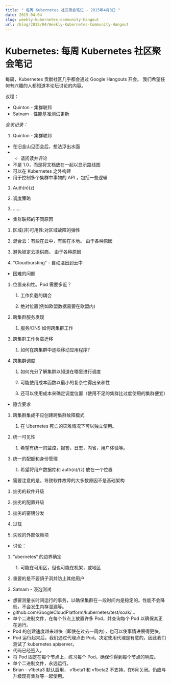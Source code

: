 ```yaml
---
title: " 每周 Kubernetes 社区聚会笔记 - 2015年4月3日 "
date: 2015-04-04
slug: weekly-kubernetes-community-hangout
url: /blog/2015/04/Weekly-Kubernetes-Community-Hangout
---
```

<!--
---
title: " Weekly Kubernetes Community Hangout Notes - April 3 2015 "
date: 2015-04-04
slug: weekly-kubernetes-community-hangout
url: /blog/2015/04/Weekly-Kubernetes-Community-Hangout
---
-->
<!--
# Kubernetes: Weekly Kubernetes Community Hangout Notes
-->
# Kubernetes: 每周 Kubernetes 社区聚会笔记

<!--
Every week the Kubernetes contributing community meet virtually over Google Hangouts. We want anyone who's interested to know what's discussed in this forum.
-->
每周，Kubernetes 贡献社区几乎都会通过 Google Hangouts 开会。
我们希望任何有兴趣的人都知道本论坛讨论的内容。

<!--
Agenda:
-->
议程：

<!--
* Quinton - Cluster federation
* Satnam - Performance benchmarking update
-->
* Quinton - 集群联邦
* Satnam - 性能基准测试更新

<!--
*Notes from meeting:*
-->
*会议记录：*

<!--
1. Quinton - Cluster federation
* Ideas floating around after meetup in SF
* * Please read and comment
* Not 1.0, but put a doc together to show roadmap
* Can be built outside of Kubernetes
* API to control things across multiple clusters, include some logic
-->
1. Quinton - 集群联邦
* 在旧金山见面会后，想法浮出水面
* * 请阅读并评论
* 不是 1.0，而是将文档放在一起以显示路线图
* 可以在 Kubernetes 之外构建
* 用于控制多个集群中事物的 API ，包括一些逻辑

<!--
1. Auth(n)(z)

2. Scheduling Policies

3. …
-->
1. Auth(n)(z)

2. 调度策略

3. ……
<!--
* Different reasons for cluster federation

1. Zone (un) availability : Resilient to zone failures

2. Hybrid cloud: some in cloud, some on prem. for various reasons

3. Avoid cloud provider lock-in.  For various reasons

4. "Cloudbursting" - automatic overflow into the cloud
-->
* 集群联邦的不同原因

1. 区域(非)可用性:对区域故障的弹性

2. 混合云：有些在云中，有些在本地。 由于各种原因

3. 避免锁定云提供商。 由于各种原因

4. "Cloudbursting" - 自动溢出到云中

<!--
* Hard problems

1. Location affinity.  How close do pods need to be?

    1. Workload coupling

    2. Absolute location (e.g. eu data needs to be in eu)

2. Cross cluster service discovery

    1. How does service/DNS work across clusters

3. Cross cluster workload migration

    1. How do you move an application piece by piece across clusters?

4. Cross cluster scheduling

    1. How do know enough about clusters to know where to schedule

    2. Possibly use a cost function to achieve affinities with minimal complexity

    3. Can also use cost to determine where to schedule (under used clusters are cheaper than over-used clusters)
 -->
 * 困难的问题
 
 1. 位置亲和性。Pod 需要多近？

    1. 工作负载的耦合

    2. 绝对位置(例如欧盟数据需要在欧盟内)

2. 跨集群服务发现

    1. 服务/DNS 如何跨集群工作

3. 跨集群工作负载迁移

    1. 如何在跨集群中逐块移动应用程序?

4. 跨集群调度

    1.  如何充分了解集群以知道在哪里进行调度

    2. 可能使用成本函数以最小的复杂性得出亲和性

    3. 还可以使用成本来确定调度位置（使用不足的集群比过度使用的集群便宜）

<!--
* Implicit requirements

1. Cross cluster integration shouldn't create cross-cluster failure modes

    1. Independently usable in a disaster situation where Ubernetes dies.

2. Unified visibility

    1. Want to have unified monitoring, alerting, logging, introspection, ux, etc.

3. Unified quota and identity management
 -->
 * 隐含要求

1. 跨集群集成不应创建跨集群故障模式

    1. 在 Ubernetes 死亡的灾难情况下可以独立使用。

2. 统一可见性

    1. 希望有统一的监控，报警，日志，内省，用户体验等。

3. 统一的配额和身份管理

    1. 希望将用户数据库和 auth(n)/(z) 放在一个位置
    

<!--
* Important to note, most causes of software failure are not the infrastructure

1. Botched software upgrades

2. Botched config upgrades

3. Botched key distribution

4. Overload

5. Failed external dependencies
 -->
 * 需要注意的是，导致软件故障的大多数原因不是基础架构

1. 拙劣的软件升级

2. 拙劣的配置升级

3. 拙劣的密钥分发

4. 过载

5. 失败的外部依赖项

 <!--
* Discussion:

1. Where do you draw the "ubernetes" line

    1. Likely at the availability zone, but could be at the rack, or the region

2. Important to not pigeon hole and prevent other users
 -->
 * 讨论：

1. ”ubernetes“ 的边界确定

    1. 可能在可用区，但也可能在机架，或地区

2. 重要的是不要鸽子洞并防止其他用户

 <!--
 2. Satnam - Soak Test
* Want to measure things that run for a long time to make sure that the cluster is stable over time.  Performance doesn't degrade, no memory leaks, etc.
* github.com/GoogleCloudPlatform/kubernetes/test/soak/…
* Single binary, puts lots of pods on each node, and queries each pod to make sure that it is running.
* Pods are being created much, much more quickly (even in the past week) to make things go more quickly.
* Once the pods are up running, we hit the pods via the proxy.  Decision to hit the proxy was deliberate so that we test the kubernetes apiserver.
* Code is already checked in.
* Pin pods to each node, exercise every pod, make sure that you get a response for each node.
* Single binary, run forever.
* Brian - v1beta3 is enabled by default, v1beta1 and v1beta2 deprecated, turned off  in June.  Should still work with upgrading existing clusters, etc.
 -->
 2. Satnam - 浸泡测试
* 想要测量长时间运行的事务，以确保集群在一段时间内是稳定的。性能不会降低，不会发生内存泄漏等。
* github.com/GoogleCloudPlatform/kubernetes/test/soak/…
* 单个二进制文件，在每个节点上放置许多 Pod，并查询每个 Pod 以确保其正在运行。
* Pod 的创建速度越来越快（即使在过去一周内），也可以使事情进展得更快。
* Pod 运行起来后，我们通过代理点击 Pod。决定使用代理是有意的，因此我们测试了 kubernetes apiserver。
* 代码已经签入。
* 将 Pod 固定在每个节点上，练习每个 Pod，确保你得到每个节点的响应。
* 单个二进制文件，永远运行。
* Brian - v1beta3 默认启用， v1beta1 和 v1beta2 不支持，在6月关闭。仍应与升级现有集群等一起使用。
